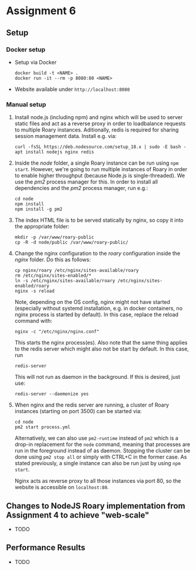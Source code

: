 # Assignment 6

## Setup

### Docker setup
* Setup via Docker

    ```console
    docker build -t <NAME> .
    docker run -it --rm -p 8080:80 <NAME>
    ```
* Website available under `http://localhost:8080`

### Manual setup

1. Install node.js (including npm) and nginx which will be used to server static files and act
as a reverse proxy in order to loadbalance requests to multiple Roary instances. Aditionally,
redis is required for sharing session management data. Install e.g. via:

    ```console
    curl -fsSL https://deb.nodesource.com/setup_18.x | sudo -E bash -
    apt install nodejs nginx redis
    ```

2. Inside the *node* folder, a single Roary instance can be run using `npm start`. However, we're going to run multiple instances of Roary in order to enable higher throughput (because Node.js is single-threaded). We use the *pm2* process manager for this. In order to install all dependencies and the *pm2* process manager, run e.g.:

    ```console
    cd node
    npm install
    npm install -g pm2
    ```

3. The index HTML file is to be served statically by nginx, so copy it into the appropriate folder:

    ```console
    mkdir -p /var/www/roary-public
    cp -R -d node/public /var/www/roary-public/
    ```

4. Change the nginx configuration to the *roary* configuration inside the *nginx* folder. Do this as follows:

    ```console
    cp nginx/roary /etc/nginx/sites-available/roary
    rm /etc/nginx/sites-enabled/*
    ln -s /etc/nginx/sites-available/roary /etc/nginx/sites-enabled/roary
    nginx -s reload
    ```
    
    Note, depending on the OS config, nginx might not have started (especially without
    systemd installation, e.g. in docker containers, no nginx process is started by default).
    In this case, replace the reload command with:
    
    ```console
    nginx -c "/etc/nginx/nginx.conf"
    ```
    
    This starts the nginx process(es). Also note that the same thing applies to the redis
    server which might also not be start by default. In this case, run
    
    ```console
    redis-server
    ```
    
    This will not run as daemon in the background. If this is desired, just use:

    ```console
    redis-server --daemonize yes
    ```

5. When nginx and the redis server are running, a cluster of Roary instances (starting on port 3500) can be started via:

    ```console
    cd node
    pm2 start process.yml
    ```
    
    Alternatively, we can also use `pm2-runtime` instead of `pm2` which is a drop-in replacement
    for the `node` command, meaning that processes are run in the foreground instead of as daemon.
    Stopping the cluster can be done using `pm2 stop all` or simply with CTRL+C in the former case.
    As stated previously, a single instance can also be run just by using `npm start`.
    
    Nginx acts as reverse proxy to all those instances via port 80, so the website is 
    accessible on `localhost:80`.
    
## Changes to NodeJS Roary implementation from Assignment 4 to achieve "web-scale"

* TODO

## Performance Results

* TODO
